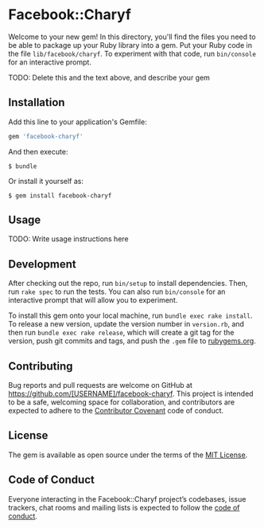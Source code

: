 # Facebook::Charyf

Welcome to your new gem! In this directory, you'll find the files you need to be able to package up your Ruby library into a gem. Put your Ruby code in the file `lib/facebook/charyf`. To experiment with that code, run `bin/console` for an interactive prompt.

TODO: Delete this and the text above, and describe your gem

## Installation

Add this line to your application's Gemfile:

```ruby
gem 'facebook-charyf'
```

And then execute:

    $ bundle

Or install it yourself as:

    $ gem install facebook-charyf

## Usage

TODO: Write usage instructions here

## Development

After checking out the repo, run `bin/setup` to install dependencies. Then, run `rake spec` to run the tests. You can also run `bin/console` for an interactive prompt that will allow you to experiment.

To install this gem onto your local machine, run `bundle exec rake install`. To release a new version, update the version number in `version.rb`, and then run `bundle exec rake release`, which will create a git tag for the version, push git commits and tags, and push the `.gem` file to [rubygems.org](https://rubygems.org).

## Contributing

Bug reports and pull requests are welcome on GitHub at https://github.com/[USERNAME]/facebook-charyf. This project is intended to be a safe, welcoming space for collaboration, and contributors are expected to adhere to the [Contributor Covenant](http://contributor-covenant.org) code of conduct.

## License

The gem is available as open source under the terms of the [MIT License](http://opensource.org/licenses/MIT).

## Code of Conduct

Everyone interacting in the Facebook::Charyf project’s codebases, issue trackers, chat rooms and mailing lists is expected to follow the [code of conduct](https://github.com/[USERNAME]/facebook-charyf/blob/master/CODE_OF_CONDUCT.md).
